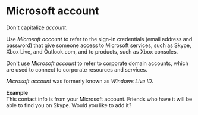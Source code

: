 # Microsoft account

Don't capitalize *account*.

Use *Microsoft account* to refer to the sign-in credentials (email address and password) that give someone access to Microsoft services, such as Skype, Xbox Live, and Outlook.com, and to products, such as Xbox consoles. 

Don't use *Microsoft account* to refer to corporate domain accounts, which are used to connect to corporate resources and services.

*Microsoft account* was formerly known as *Windows Live ID*.

**Example**  
This contact info is from your Microsoft account. Friends who have it will be able to find you on Skype. Would you like to add it?
